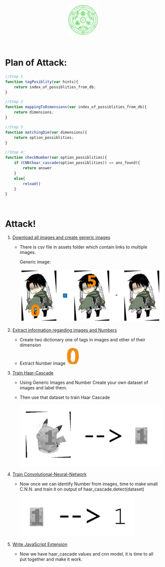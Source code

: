 <p align="center">
    <img src="/assets/fav-96.png">
</p><br>

# Plan of Attack:

```javascript
//Step 1
function tagPosiblity(var hints){
    return index_of_possiblities_from_db;
}
```

```javascript
//Step 2
function mappingToDimensions(var index_of_possiblities_from_db){
    return dimensions;
}
```

```javascript
//Step 3
function matchingDim(var dimensions){
    return option_possiblities;
}
```

```javascript
//Step 4:
function checkNumber(var option_possiblities){
    if (CNN(haar_cascade(option_possiblities)) == ans_found){
        return answer
    }
    else{
        reload()
    }
}
```

<br>

# Attack!

1. [Download all images and create generic images](/docs/part1.md)

   - There is csv file in assets folder which contain links to multiple images.

     Generic image:

     ![levi](/assets/levi.PNG)

2. [Extract information regarding images and Numbers](/docs/part2.md)

   - Create two dictionary one of tags in images and other of their dimension
   - Extract Number image ![zero](../assets/zero.jpg)

3. [Train Haar-Cascade](/docs/part3.md)

   - Using Generic Images and Number Create your own dataset of images and label them.

   - Then use that dataset to train Haar Cascade

     ![pika](/assets/pika.PNG)

4. [Train Convolutional-Neural-Network](/docs/part4.md)

   - Now once we can identify Number from images, time to make small C.N.N. and train it on output of haar_cascade.detect(dataset)

     ![pika2](/assets/pika2.PNG)

5. [Write JavaScript Extension](/docs/part5.md) 

   - Now we have haar_cascade values and cnn model, it is time to all put together and make it work. 
